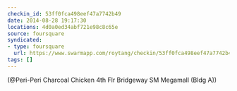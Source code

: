 ```yaml
---
checkin_id: 53ff0fca498eef47a7742b49
date: 2014-08-28 19:17:30
locations: 4d0a0ed34abf721e98c8c65e
source: foursquare
syndicated:
- type: foursquare
  url: https://www.swarmapp.com/roytang/checkin/53ff0fca498eef47a7742b49
tags: []
---
```


 (@Peri-Peri Charcoal Chicken 4th Flr Bridgeway SM Megamall (Bldg A))